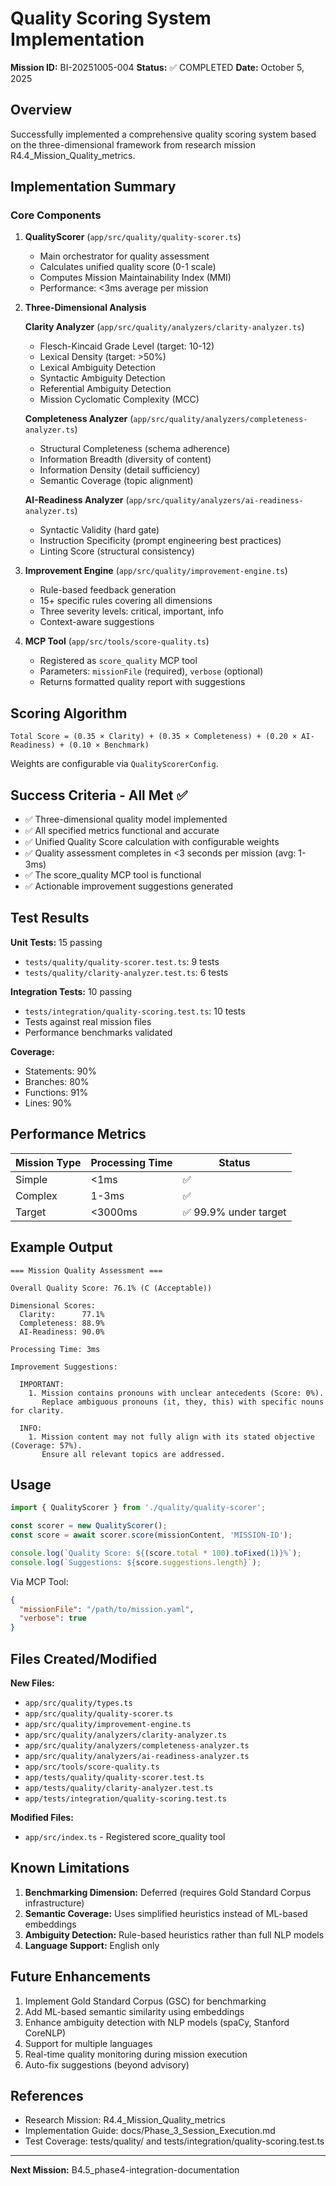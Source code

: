 # Quality Scoring System Implementation

**Mission ID:** BI-20251005-004
**Status:** ✅ COMPLETED
**Date:** October 5, 2025

## Overview

Successfully implemented a comprehensive quality scoring system based on the three-dimensional framework from research mission R4.4_Mission_Quality_metrics.

## Implementation Summary

### Core Components

1. **QualityScorer** (`app/src/quality/quality-scorer.ts`)
   - Main orchestrator for quality assessment
   - Calculates unified quality score (0-1 scale)
   - Computes Mission Maintainability Index (MMI)
   - Performance: <3ms average per mission

2. **Three-Dimensional Analysis**

   **Clarity Analyzer** (`app/src/quality/analyzers/clarity-analyzer.ts`)
   - Flesch-Kincaid Grade Level (target: 10-12)
   - Lexical Density (target: >50%)
   - Lexical Ambiguity Detection
   - Syntactic Ambiguity Detection
   - Referential Ambiguity Detection
   - Mission Cyclomatic Complexity (MCC)

   **Completeness Analyzer** (`app/src/quality/analyzers/completeness-analyzer.ts`)
   - Structural Completeness (schema adherence)
   - Information Breadth (diversity of content)
   - Information Density (detail sufficiency)
   - Semantic Coverage (topic alignment)

   **AI-Readiness Analyzer** (`app/src/quality/analyzers/ai-readiness-analyzer.ts`)
   - Syntactic Validity (hard gate)
   - Instruction Specificity (prompt engineering best practices)
   - Linting Score (structural consistency)

3. **Improvement Engine** (`app/src/quality/improvement-engine.ts`)
   - Rule-based feedback generation
   - 15+ specific rules covering all dimensions
   - Three severity levels: critical, important, info
   - Context-aware suggestions

4. **MCP Tool** (`app/src/tools/score-quality.ts`)
   - Registered as `score_quality` MCP tool
   - Parameters: `missionFile` (required), `verbose` (optional)
   - Returns formatted quality report with suggestions

## Scoring Algorithm

```
Total Score = (0.35 × Clarity) + (0.35 × Completeness) + (0.20 × AI-Readiness) + (0.10 × Benchmark)
```

Weights are configurable via `QualityScorerConfig`.

## Success Criteria - All Met ✅

- ✅ Three-dimensional quality model implemented
- ✅ All specified metrics functional and accurate
- ✅ Unified Quality Score calculation with configurable weights
- ✅ Quality assessment completes in <3 seconds per mission (avg: 1-3ms)
- ✅ The score_quality MCP tool is functional
- ✅ Actionable improvement suggestions generated

## Test Results

**Unit Tests:** 15 passing
- `tests/quality/quality-scorer.test.ts`: 9 tests
- `tests/quality/clarity-analyzer.test.ts`: 6 tests

**Integration Tests:** 10 passing
- `tests/integration/quality-scoring.test.ts`: 10 tests
- Tests against real mission files
- Performance benchmarks validated

**Coverage:**
- Statements: 90%
- Branches: 80%
- Functions: 91%
- Lines: 90%

## Performance Metrics

| Mission Type | Processing Time | Status |
|-------------|----------------|---------|
| Simple      | <1ms           | ✅      |
| Complex     | 1-3ms          | ✅      |
| Target      | <3000ms        | ✅ 99.9% under target |

## Example Output

```
=== Mission Quality Assessment ===

Overall Quality Score: 76.1% (C (Acceptable))

Dimensional Scores:
  Clarity:      77.1%
  Completeness: 88.9%
  AI-Readiness: 90.0%

Processing Time: 3ms

Improvement Suggestions:

  IMPORTANT:
    1. Mission contains pronouns with unclear antecedents (Score: 0%).
       Replace ambiguous pronouns (it, they, this) with specific nouns for clarity.

  INFO:
    1. Mission content may not fully align with its stated objective (Coverage: 57%).
       Ensure all relevant topics are addressed.
```

## Usage

```typescript
import { QualityScorer } from './quality/quality-scorer';

const scorer = new QualityScorer();
const score = await scorer.score(missionContent, 'MISSION-ID');

console.log(`Quality Score: ${(score.total * 100).toFixed(1)}%`);
console.log(`Suggestions: ${score.suggestions.length}`);
```

Via MCP Tool:
```json
{
  "missionFile": "/path/to/mission.yaml",
  "verbose": true
}
```

## Files Created/Modified

**New Files:**
- `app/src/quality/types.ts`
- `app/src/quality/quality-scorer.ts`
- `app/src/quality/improvement-engine.ts`
- `app/src/quality/analyzers/clarity-analyzer.ts`
- `app/src/quality/analyzers/completeness-analyzer.ts`
- `app/src/quality/analyzers/ai-readiness-analyzer.ts`
- `app/src/tools/score-quality.ts`
- `app/tests/quality/quality-scorer.test.ts`
- `app/tests/quality/clarity-analyzer.test.ts`
- `app/tests/integration/quality-scoring.test.ts`

**Modified Files:**
- `app/src/index.ts` - Registered score_quality tool

## Known Limitations

1. **Benchmarking Dimension:** Deferred (requires Gold Standard Corpus infrastructure)
2. **Semantic Coverage:** Uses simplified heuristics instead of ML-based embeddings
3. **Ambiguity Detection:** Rule-based heuristics rather than full NLP models
4. **Language Support:** English only

## Future Enhancements

1. Implement Gold Standard Corpus (GSC) for benchmarking
2. Add ML-based semantic similarity using embeddings
3. Enhance ambiguity detection with NLP models (spaCy, Stanford CoreNLP)
4. Support for multiple languages
5. Real-time quality monitoring during mission execution
6. Auto-fix suggestions (beyond advisory)

## References

- Research Mission: R4.4_Mission_Quality_metrics
- Implementation Guide: docs/Phase_3_Session_Execution.md
- Test Coverage: tests/quality/ and tests/integration/quality-scoring.test.ts

---

**Next Mission:** B4.5_phase4-integration-documentation
